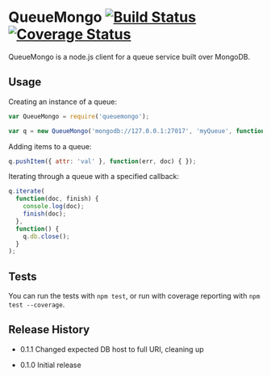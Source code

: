QueueMongo [![Build Status](https://travis-ci.org/pleary/queuemongo.svg?branch=master)](https://travis-ci.org/pleary/queuemongo) [![Coverage Status](https://coveralls.io/repos/pleary/queuemongo/badge.png)](https://coveralls.io/r/pleary/queuemongo)
=========

QueueMongo is a node.js client for a queue service built over MongoDB.

## Usage

Creating an instance of a queue:

```javascript
var QueueMongo = require('queuemongo');

var q = new QueueMongo('mongodb://127.0.0.1:27017', 'myQueue', function(err) { });
```

Adding items to a queue:

```javascript
q.pushItem({ attr: 'val' }, function(err, doc) { });
```

Iterating through a queue with a specified callback:

```javascript
q.iterate(
  function(doc, finish) {
    console.log(doc);
    finish(doc);
  },
  function() {
    q.db.close();
  }
);
```

## Tests

You can run the tests with `npm test`, or run with coverage reporting with `npm test --coverage`.

## Release History

* 0.1.1 Changed expected DB host to full URI, cleaning up

* 0.1.0 Initial release
